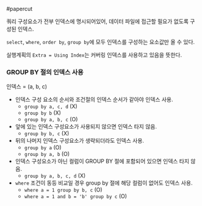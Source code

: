 #papercut 

쿼리 구성요소가 전부 인덱스에 명시되어있어, 데이터 파일에 접근할 필요가 없도록 구성된 인덱스.

`select`, `where`, `order by`, `group by`에 모두 인덱스를 구성하는 요소값만 올 수 있다.

실행계획의 `Extra = Using Index`는 커버링 인덱스를 사용하고 있음을 뜻한다.
### GROUP BY 절의 인덱스 사용

인덱스 = (a, b, c)

- 인덱스 구성 요소의 순서와 조건절의 인덱스 순서가 같아야 인덱스 사용.
	- `group by a, c, d` (X)
	- `group by b` (X)
	- `group by a, b, c` (O)
- 앞에 있는 인덱스 구성요소가 사용되지 않으면 인덱스 타지 않음.
	- `group by b, c` (X)
- 뒤의 나머지 인덱스 구성요소가 생략되더라도 인덱스 사용.
	- `group by a` (O)
	- `group by a, b` (O)
- 인덱스 구성요소가 아닌 컬럼이 GROUP BY 절에 포함되어 있으면 인덱스 타지 않음.
	- `group by a, b, c, d` (X)
- `where` 조건이 동등 비교일 경우 group by 절에 해당 컬럼이 없어도 인덱스 사용.
	- `where a = 1 group by b, c` (O)
	- `where a = 1 and b = 'b' group by c` (O) 